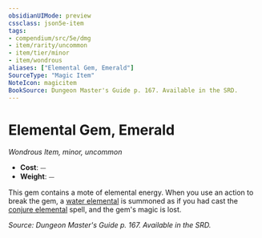 ```yaml
---
obsidianUIMode: preview
cssclass: json5e-item
tags:
- compendium/src/5e/dmg
- item/rarity/uncommon
- item/tier/minor
- item/wondrous
aliases: ["Elemental Gem, Emerald"]
SourceType: "Magic Item"
NoteIcon: magicitem
BookSource: Dungeon Master's Guide p. 167. Available in the SRD.
---
```

# Elemental Gem, Emerald
*Wondrous Item, minor, uncommon*  

- **Cost**: ⏤
- **Weight**: ⏤

This gem contains a mote of elemental energy. When you use an action to break the gem, a [water elemental](/2-Mechanics/CLI/bestiary/elemental/water-elemental.md) is summoned as if you had cast the [conjure elemental](/2-Mechanics/CLI/spells/conjure-elemental.md) spell, and the gem's magic is lost.

*Source: Dungeon Master's Guide p. 167. Available in the SRD.*